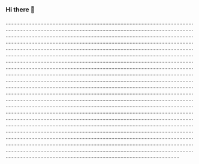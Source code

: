 ### Hi there 👋

...............................................................................................................................................................................................................................................................................................................................................................................................................................................................................................................................................................................................................................................................................................................................................................................................................................................................................................................................................................................................................................................................................................................................................................................................................................................................................................................................................................................................................................................................................................................................................................................................................................................................................................................................................................................................................................................................................................................................................................................................................................................................................................................................................................................................................................................................................................................................................................................................................................................................................................................................................................................................................................................................................................................................................................................................................................